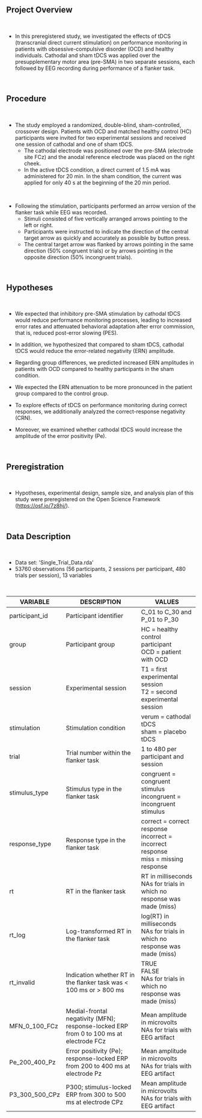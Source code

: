 <!--
Project and Data Description
-->

## Project Overview
&nbsp;

- In this preregistered study, we investigated the effects of tDCS (transcranial direct current stimulation) on performance monitoring in patients with obsessive-compulsive disorder (OCD) and healthy individuals. Cathodal and sham tDCS was applied over the presupplementary motor area (pre-SMA) in two separate sessions, each followed by EEG recording during performance of a flanker task. 

&nbsp;

## Procedure 
&nbsp;

- The study employed a randomized, double-blind, sham-controlled, crossover design. Patients with OCD and matched healthy control (HC) participants were invited for two experimental sessions and received one session of cathodal and one of sham tDCS.
	- The cathodal electrode was positioned over the pre-SMA (electrode site FCz) and the anodal reference electrode was placed on the right cheek. 
	- In the active tDCS condition, a direct current of 1.5 mA was administered for 20 min. In the sham condition, the current was applied for only 40 s at the beginning of the 20 min period. 

&nbsp;

- Following the stimulation, participants performed an arrow version of the flanker task while EEG was recorded.
	- Stimuli consisted of five vertically arranged arrows pointing to the left or right.
	- Participants were instructed to indicate the direction of the central target arrow as quickly and accurately as possible by button press. 
	- The central target arrow was flanked by arrows pointing in the same direction (50% congruent trials) or by arrows pointing in the opposite direction (50% incongruent trials). 

&nbsp;

## Hypotheses 
&nbsp; 

- We expected that inhibitory pre-SMA stimulation by cathodal tDCS would reduce performance monitoring processes, leading to increased error rates and attenuated behavioral adaptation after error commission, that is, reduced post-error slowing (PES).
&nbsp;

- In addition, we hypothesized that compared to sham tDCS, cathodal tDCS would reduce the error-related negativity (ERN) amplitude. 
&nbsp;

- Regarding group differences, we predicted increased ERN amplitudes in patients with OCD compared to healthy participants in the sham condition. 
&nbsp;

- We expected the ERN attenuation to be more pronounced in the patient group compared to the control group. 
&nbsp;

- To explore effects of tDCS on performance monitoring during correct responses, we additionally analyzed the correct-response negativity (CRN). 
&nbsp;

- Moreover, we examined whether cathodal tDCS would increase the amplitude of the error positivity (Pe).

&nbsp;

## Preregistration
&nbsp;

- Hypotheses, experimental design, sample size, and analysis plan of this study were preregistered on the Open Science Framework (https://osf.io/7z8hj/).

&nbsp;

## Data Description  
&nbsp;

- Data set: 'Single_Trial_Data.rda' 
- 53760 observations (56 participants, 2 sessions per participant, 480 trials per session), 13 variables

&nbsp;

| VARIABLE                                      	| DESCRIPTION                                                                             | VALUES                                                                                               |
|-------------------------------------------------------|-----------------------------------------------------------------------------------------|------------------------------------------------------------------------------------------------------|
| participant_id                                    	| Participant identifier                                                                  | C_01 to C_30 and P_01 to P_30                                                                        |
| group                                        	        | Participant group                                                                       | HC = healthy control participant <br> OCD = patient with OCD                                         |
| session                                    	        | Experimental session                                                                    | T1 = first experimental session <br> T2 = second experimental session                                |
| stimulation                                    	| Stimulation condition                                                                   | verum = cathodal tDCS <br> sham = placebo tDCS                                                       |
| trial                                         	| Trial number within the flanker task                                                    | 1 to 480 per participant and session                                                                 |
| stimulus_type                                         | Stimulus type in the flanker task                                                       | congruent = congruent stimulus <br> incongruent = incongruent stimulus                               |
| response_type                             	        | Response type in the flanker task                                                       | correct = correct response <br> incorrect = incorrect response <br> miss = missing response          |
| rt                                        	        | RT in the flanker task                                                                  | RT in milliseconds <br> NAs for trials in which no response was made (miss)                          |
| rt_log                                	        | Log-transformed RT in the flanker task                                                  | log(RT) in milliseconds <br> NAs for trials in which no response was made (miss)                     |
| rt_invalid                                	        | Indication whether RT in the flanker task was < 100 ms or > 800 ms                      | TRUE <br> FALSE <br> NAs for trials in which no response was made (miss)                             |
| MFN_0_100_FCz                                 	| Medial-frontal negativity (MFN); response-locked ERP from 0 to 100 ms at electrode FCz  | Mean amplitude in microvolts <br> NAs for trials with EEG artifact                                   |
| Pe_200_400_Pz                                 	| Error positivity (Pe); response-locked ERP from 200 to 400 ms at electrode Pz           | Mean amplitude in microvolts <br> NAs for trials with EEG artifact                                   |
| P3_300_500_CPz                                        | P300; stimulus-locked ERP from 300 to 500 ms at electrode CPz                           | Mean amplitude in microvolts <br> NAs for trials with EEG artifact                                   |
 
&nbsp;
